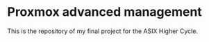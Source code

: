 # Proxmox advanced management
This is the repository of my final project for the ASIX Higher Cycle.
